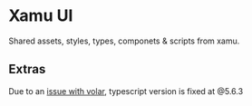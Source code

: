 # Xamu UI

Shared assets, styles, types, componets &amp; scripts from xamu.

## Extras

Due to an [issue with volar](https://github.com/vuejs/language-tools/issues/5018#issuecomment-2495098549), typescript version is fixed at @5.6.3
